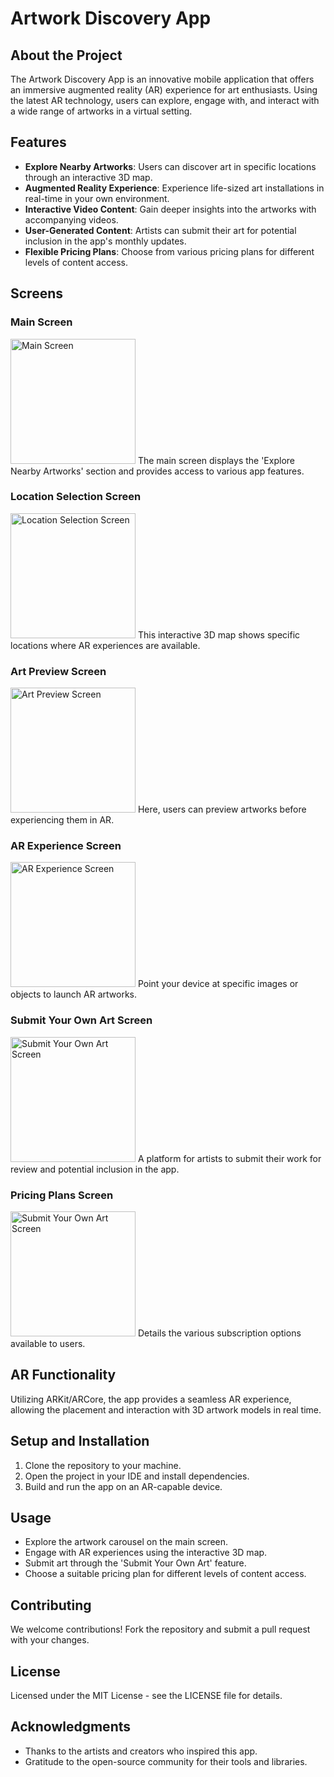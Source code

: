 # Artwork Discovery App

## About the Project

The Artwork Discovery App is an innovative mobile application that offers an immersive augmented reality (AR) experience for art enthusiasts. Using the latest AR technology, users can explore, engage with, and interact with a wide range of artworks in a virtual setting.

## Features

- **Explore Nearby Artworks**: Users can discover art in specific locations through an interactive 3D map.
- **Augmented Reality Experience**: Experience life-sized art installations in real-time in your own environment.
- **Interactive Video Content**: Gain deeper insights into the artworks with accompanying videos.
- **User-Generated Content**: Artists can submit their art for potential inclusion in the app's monthly updates.
- **Flexible Pricing Plans**: Choose from various pricing plans for different levels of content access.

## Screens

### Main Screen
<img src="https://github.com/miniquinox/AR-Museum/assets/63688331/877e5cdb-f009-42fd-a26b-243a9bc4f1a8" width="200" alt="Main Screen">  
The main screen displays the 'Explore Nearby Artworks' section and provides access to various app features.

### Location Selection Screen
<img src="https://github.com/miniquinox/AR-Museum/assets/63688331/06a4ee70-84fd-4376-941b-089f62f46168" width="200" alt="Location Selection Screen">  
This interactive 3D map shows specific locations where AR experiences are available.

### Art Preview Screen
<img src="https://github.com/miniquinox/AR-Museum/assets/63688331/97d8944f-360f-494d-8504-dbb1b162ec0c" width="200" alt="Art Preview Screen">  
Here, users can preview artworks before experiencing them in AR.

### AR Experience Screen
<img src="https://github.com/miniquinox/AR-Museum/assets/63688331/4d413a9f-f41e-4546-a4c3-1dc6af823e58" width="200" alt="AR Experience Screen">  
Point your device at specific images or objects to launch AR artworks.

### Submit Your Own Art Screen
<img src="https://github.com/miniquinox/AR-Museum/assets/63688331/af50cd8b-2c15-4d89-b1dc-6f58a364feff" width="200" alt="Submit Your Own Art Screen">  
A platform for artists to submit their work for review and potential inclusion in the app.

### Pricing Plans Screen
<img src="https://github.com/miniquinox/AR-Museum/assets/63688331/0895ba46-2791-45e1-ad7a-c3104e974462" width="200" alt="Submit Your Own Art Screen">  
Details the various subscription options available to users.

## AR Functionality

Utilizing ARKit/ARCore, the app provides a seamless AR experience, allowing the placement and interaction with 3D artwork models in real time.

## Setup and Installation

1. Clone the repository to your machine.
2. Open the project in your IDE and install dependencies.
3. Build and run the app on an AR-capable device.

## Usage

- Explore the artwork carousel on the main screen.
- Engage with AR experiences using the interactive 3D map.
- Submit art through the 'Submit Your Own Art' feature.
- Choose a suitable pricing plan for different levels of content access.

## Contributing

We welcome contributions! Fork the repository and submit a pull request with your changes.

## License

Licensed under the MIT License - see the LICENSE file for details.

## Acknowledgments

- Thanks to the artists and creators who inspired this app.
- Gratitude to the open-source community for their tools and libraries.
